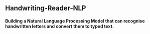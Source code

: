 ## Handwriting-Reader-NLP
#### Building a Natural Language Processing Model that can recognise handwritten letters and convert them to typed text.

